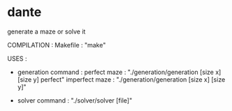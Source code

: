 # dante
generate a maze or solve it
 
COMPILATION :
  Makefile : "make"

USES :
- generation command :
      perfect maze :  "./generation/generation [size x] [size y] perfect"
      imperfect maze :  "./generation/generation [size x] [size y]"

- solver command :  "./solver/solver [file]"
